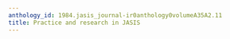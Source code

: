 ```yaml
---
anthology_id: 1984.jasis_journal-ir0anthology0volumeA35A2.11
title: Practice and research in JASIS
---
```

